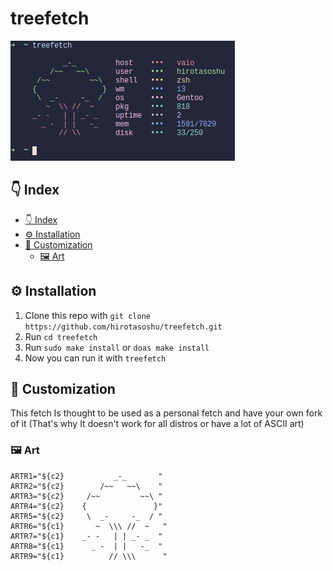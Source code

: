 # treefetch

![image](assets/header.png)

## 👇 Index

- [👇 Index](#-index)
- [⚙️ Installation](#️-installation)
- [🎨 Customization](#-customization)
  - [🖼️ Art](#️-art)

## ⚙️ Installation

1. Clone this repo with `git clone https://github.com/hirotasoshu/treefetch.git`
1. Run `cd treefetch`
1. Run `sudo make install` or `doas make install`
1. Now you can run it with `treefetch`

## 🎨 Customization

This fetch Is thought to be used as a personal fetch and have your own fork of it (That's why It doesn't work for all distros or have a lot of ASCII art)

### 🖼️ Art

```shell
ARTR1="${c2}           _-_       "
ARTR2="${c2}        /~~   ~~\    "
ARTR3="${c2}     /~~         ~~\ "
ARTR4="${c2}    {               }"
ARTR5="${c2}     \  _-     -_  / "
ARTR6="${c1}       ~  \\\ //  ~   "
ARTR7="${c1}    _- -   | | _- _  "
ARTR8="${c1}      _ -  | |   -_  "
ARTR9="${c1}          // \\\      "

```
